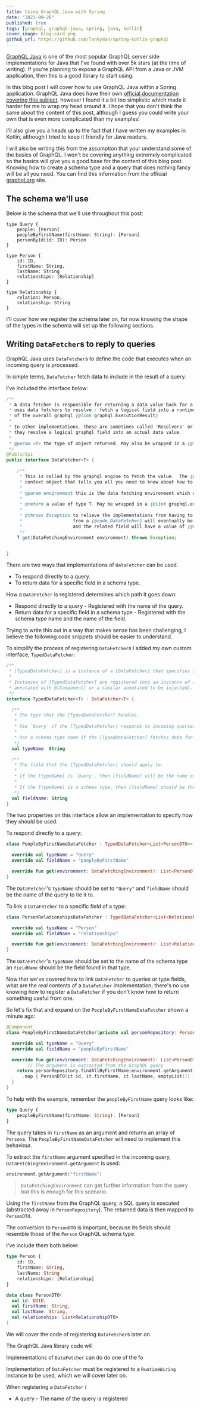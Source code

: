 ```yaml
---
title: Using GraphQL Java with Spring
date: "2021-09-26"
published: true
tags: [graphql, graphql-java, spring, java, kotlin]
cover_image: blog-card.png
github_url: https://github.com/lankydan/spring-kotlin-graphql
---
```


[GraphQL Java](https://github.com/graphql-java/graphql-java) is one of the most popular GraphQL server side implementations for Java that I've found with over 5k stars (at the time of writing). If you're planning to expose a GraphQL API from a Java or JVM application, then this is a good library to start using.

In this blog post I will cover how to use GraphQL Java within a Spring application. GraphQL Java does have their own [official documentation covering this subject](https://www.graphql-java.com/tutorials/getting-started-with-spring-boot/), however I found it a bit too simplistic which made it harder for me to wrap my head around it. I hope that you don't think the same about the content of this post, although I guess you could write your own that is even more complicated than my examples!

I'll also give you a heads up to the fact that I have written my examples in Kotlin, although I tried to keep it friendly for Java readers.

I will also be writing this from the assumption that your understand some of the basics of GraphQL. I won't be covering anything extremely complicated so the basics will give you a good base for the content of this blog post. Knowing how to create a schema type and a query that does nothing fancy will be all you need. You can find this information from the official [graphql.org](https://graphql.org/learn/) site.

## The schema we'll use

Below is the schema that we'll use throughout this post:

```
type Query {
    people: [Person]
    peopleByFirstName(firstName: String): [Person]
    personById(id: ID): Person
}

type Person {
    id: ID,
    firstName: String,
    lastName: String
    relationships: [Relationship]
}

type Relationship {
    relation: Person,
    relationship: String
}
```

I'll cover how we register the schema later on, for now knowing the shape of the types in the schema will set up the following sections.

## Writing `DataFetcher`s to reply to queries

GraphQL Java uses `DataFetcher`s to define the code that executes when an incoming query is processed.

In simple terms, `DataFetcher` fetch data to include in the result of a query.

I've included the interface below:

```java
/**
 * A data fetcher is responsible for returning a data value back for a given graphql field.  The graphql engine
 * uses data fetchers to resolve / fetch a logical field into a runtime object that will be sent back as part
 * of the overall graphql {@link graphql.ExecutionResult}
 *
 * In other implementations, these are sometimes called "Resolvers" or "Field Resolvers", because that is there function,
 * they resolve a logical graphql field into an actual data value.
 *
 * @param <T> the type of object returned. May also be wrapped in a {@link graphql.execution.DataFetcherResult}
 */
@PublicSpi
public interface DataFetcher<T> {

    /**
     * This is called by the graphql engine to fetch the value.  The {@link graphql.schema.DataFetchingEnvironment} is a composite
     * context object that tells you all you need to know about how to fetch a data value in graphql type terms.
     *
     * @param environment this is the data fetching environment which contains all the context you need to fetch a value
     *
     * @return a value of type T. May be wrapped in a {@link graphql.execution.DataFetcherResult}
     *
     * @throws Exception to relieve the implementations from having to wrap checked exceptions. Any exception thrown
     *                   from a {@code DataFetcher} will eventually be handled by the registered {@link graphql.execution.DataFetcherExceptionHandler}
     *                   and the related field will have a value of {@code null} in the result.
     */
    T get(DataFetchingEnvironment environment) throws Exception;


}
```

There are two ways that implementations of `DataFetcher` can be used.

- To respond directly to a query.
- To return data for a specific field in a schema type.

How a `DataFetcher` is registered determines which path it goes down:

- Respond directly to a query - Registered with the name of the query.
- Return data for a specific field in a schema type - Registered with the schema type name and the name of the field.

Trying to write this out in a way that makes sense has been challenging, I believe the following code snippets should be easier to understand.

To simplify the process of registering `DataFetcher`s I added my own custom interface, `TypedDataFetcher`:

```kotlin
/**
 * [TypedDataFetcher] is a instance of a [DataFetcher] that specifies schema types and fields it processes.
 *
 * Instances of [TypedDataFetcher] are registered into an instance of [RuntimeWiring] after being picked up by Spring (the instances must be
 * annotated with @[Component] or a similar annotated to be injected).
 */
interface TypedDataFetcher<T> : DataFetcher<T> {

  /**
   * The type that the [TypedDataFetcher] handles.
   *
   * Use `Query` if the [TypedDataFetcher] responds to incoming queries.
   *
   * Use a schema type name if the [TypedDataFetcher] fetches data for a single field in the specified type.
   */
  val typeName: String

  /**
   * The field that the [TypedDataFetcher] should apply to.
   *
   * If the [typeName] is `Query`, then [fieldName] will be the name of the query the [TypedDataFetcher] handles.
   *
   * If the [typeName] is a schema type, then [fieldName] should be the name of a single field in [typeName].
   */
  val fieldName: String
}
```

The two properties on this interface allow an implementation to specify how they should be used.

To respond directly to a query:

```kotlin
class PeopleByFirstNameDataFetcher : TypedDataFetcher<List<PersonDTO>> {

  override val typeName = "Query"
  override val fieldName = "peopleByFirstName"

  override fun get(environment: DataFetchingEnvironment): List<PersonDTO> { /* Implementation */ }
}
```

The `DataFetcher`'s `typeName` should be set to `"Query"` and `fieldName` should be the name of the query to tie it to.

To link a `DataFetcher` to a specific field of a type:

```kotlin
class PersonRelationshipsDataFetcher : TypedDataFetcher<List<RelationshipDTO>> {

  override val typeName = "Person"
  override val fieldName = "relationships"

  override fun get(environment: DataFetchingEnvironment): List<RelationshipDTO> { /* Implementation */ }
}
```

The `DataFetcher`'s `typeName` should be set to the name of the schema type an `fieldName` should be the field found in that type.

Now that we've covered how to link `DataFetcher` to queries or type fields, what are the _real_ contents of a `DataFetcher` implementation; there's no use knowing how to register a `DataFetcher` if you don't know how to return something useful from one.

So let's fix that and expand on the `PeopleByFirstNameDataFetcher` shown a minute ago:

```kotlin
@Component
class PeopleByFirstNameDataFetcher(private val personRepository: PersonRepository) : TypedDataFetcher<List<PersonDTO>> {

  override val typeName = "Query"
  override val fieldName = "peopleByFirstName"

  override fun get(environment: DataFetchingEnvironment): List<PersonDTO> {
		// The argument is extracted from the GraphQL query
    return personRepository.findAllByFirstName(environment.getArgument("firstName"))
      .map { PersonDTO(it.id, it.firstName, it.lastName, emptyList()) }
  }
}
```

To help with the example, remember the `peopleByFirstName` query looks like:

```graphql
type Query {
    peopleByFirstName(firstName: String): [Person]
}
```

The query takes in `firstName` as an argument and returns an array of `Person`s. The `PeopleByFirstNameDataFetcher` will need to implement this behaviour.

To extract the `firstName` argument specified in the incoming query, `DataFetchingEnvironment.getArgument` is used:

```kotlin
environment.getArgument("firstName")
```

> `DataFetchingEnvironment` can get further information from the query but this is enough for this scenario.

Using the `firstName` from the GraphQL query, a SQL query is executed (abstracted away in `PersonRepository`). The returned data is then mapped to `PersonDTO`.

The conversion to `PersonDTO` is important, because its fields should resemble those of the `Person` GraphQL schema type.

I've include them both below:

```graphql
type Person {
    id: ID,
    firstName: String,
    lastName: String
    relationships: [Relationship]
}
```

```kotlin
data class PersonDTO(
  val id: UUID,
  val firstName: String,
  val lastName: String,
  val relationships: List<RelationshipDTO>
)
```




We will cover the code of registering `DataFetcher`s later on.

The GraphQL Java library code will 

Implementations of `DataFetcher` can do do one of the fo

Implementation of `DataFetcher` must be registered to a `RuntimeWiring` instance to be used, which we will cover later on.

When registering a `DataFetcher` i

- A query - The name of the query is registered
